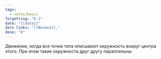 ```yaml
---
tags:
  - notes/basic
forgetting: "0.1"
date: "{{date}}"
Zero links: "[[Физика]],"
done: "0"
---
```

Движение, когда все точки тела описывают окружность вокруг центра этого. При этом такие окружности друг другу параллельны



